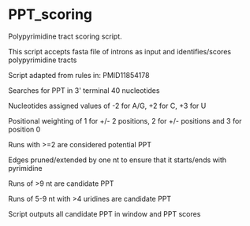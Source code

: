 # PPT_scoring
Polypyrimidine tract scoring script.


This script accepts fasta file of introns as input and identifies/scores polypyrimidine tracts


Script adapted from rules in: PMID11854178

Searches for PPT in 3' terminal 40 nucleotides

Nucleotides assigned values of -2 for A/G, +2 for C, +3 for U

Positional weighting of 1 for +/- 2 positions, 2 for +/- positions and 3 for position 0

Runs with >=2 are considered potential PPT

Edges pruned/extended by one nt to ensure that it starts/ends with pyrimidine

Runs of >9 nt are candidate PPT

Runs of 5-9 nt with >4 uridines are candidate PPT


Script outputs all candidate PPT in window and PPT scores
